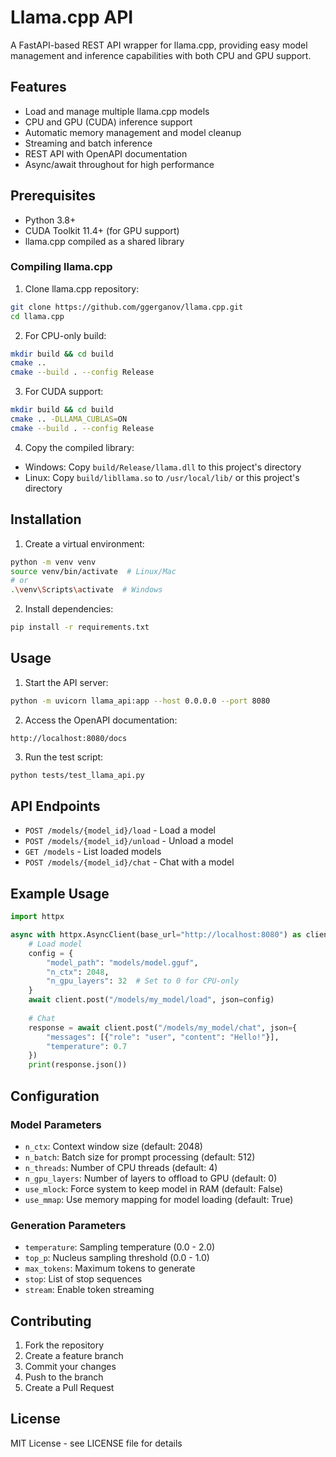 # Llama.cpp API

A FastAPI-based REST API wrapper for llama.cpp, providing easy model management and inference capabilities with both CPU and GPU support.

## Features

- Load and manage multiple llama.cpp models
- CPU and GPU (CUDA) inference support
- Automatic memory management and model cleanup
- Streaming and batch inference
- REST API with OpenAPI documentation
- Async/await throughout for high performance

## Prerequisites

- Python 3.8+
- CUDA Toolkit 11.4+ (for GPU support)
- llama.cpp compiled as a shared library

### Compiling llama.cpp

1. Clone llama.cpp repository:
```bash
git clone https://github.com/ggerganov/llama.cpp.git
cd llama.cpp
```

2. For CPU-only build:
```bash
mkdir build && cd build
cmake ..
cmake --build . --config Release
```

3. For CUDA support:
```bash
mkdir build && cd build
cmake .. -DLLAMA_CUBLAS=ON
cmake --build . --config Release
```

4. Copy the compiled library:
- Windows: Copy `build/Release/llama.dll` to this project's directory
- Linux: Copy `build/libllama.so` to `/usr/local/lib/` or this project's directory

## Installation

1. Create a virtual environment:
```bash
python -m venv venv
source venv/bin/activate  # Linux/Mac
# or
.\venv\Scripts\activate  # Windows
```

2. Install dependencies:
```bash
pip install -r requirements.txt
```

## Usage

1. Start the API server:
```bash
python -m uvicorn llama_api:app --host 0.0.0.0 --port 8080
```

2. Access the OpenAPI documentation:
```
http://localhost:8080/docs
```

3. Run the test script:
```bash
python tests/test_llama_api.py
```

## API Endpoints

- `POST /models/{model_id}/load` - Load a model
- `POST /models/{model_id}/unload` - Unload a model
- `GET /models` - List loaded models
- `POST /models/{model_id}/chat` - Chat with a model

## Example Usage

```python
import httpx

async with httpx.AsyncClient(base_url="http://localhost:8080") as client:
    # Load model
    config = {
        "model_path": "models/model.gguf",
        "n_ctx": 2048,
        "n_gpu_layers": 32  # Set to 0 for CPU-only
    }
    await client.post("/models/my_model/load", json=config)
    
    # Chat
    response = await client.post("/models/my_model/chat", json={
        "messages": [{"role": "user", "content": "Hello!"}],
        "temperature": 0.7
    })
    print(response.json())
```

## Configuration

### Model Parameters

- `n_ctx`: Context window size (default: 2048)
- `n_batch`: Batch size for prompt processing (default: 512)
- `n_threads`: Number of CPU threads (default: 4)
- `n_gpu_layers`: Number of layers to offload to GPU (default: 0)
- `use_mlock`: Force system to keep model in RAM (default: False)
- `use_mmap`: Use memory mapping for model loading (default: True)

### Generation Parameters

- `temperature`: Sampling temperature (0.0 - 2.0)
- `top_p`: Nucleus sampling threshold (0.0 - 1.0)
- `max_tokens`: Maximum tokens to generate
- `stop`: List of stop sequences
- `stream`: Enable token streaming

## Contributing

1. Fork the repository
2. Create a feature branch
3. Commit your changes
4. Push to the branch
5. Create a Pull Request

## License

MIT License - see LICENSE file for details 